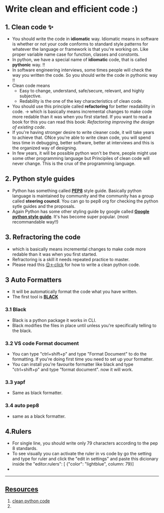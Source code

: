 # Write clean and efficient code :) 

## 1. Clean code ✨

* You should write the code in **idiomatic** way. Idiomatic means in software is whether or not your code conforms to standard style patterns for whatever the language or framework is that you're working on. Like proper variable name case for function, classes and constonts.
* In python, we have a special name of **idiomatic** code, that is called **pythonic** way. !!
* In software engineering interviews, some times people will check the way you written the code. So you should write the code in pythonic way !!
* Clean code means 
    - Easy to change, understand, safe/secure, relevant, and highly subjective.
    - Redability is the one of the key characteristics of clean code.
* You should use this principle called **refactoring** for better readability in code.  -> which is basically means incremental changes to make code more redable than it was when you first started. If you want to read a book for this you can read this book: <i>Refactoring improving the design of existing code</i>.
* If you're having stronger desire to write cleaner code, it will take years to achieve that. ONce you're able to write clean code, you will spend less time in debugging, better software, better at interviews and this is the organized way of designing.
* In few years, it will be possible python won't be there, people might use some other programming language but Principiles of clean code will never change. This is the crux of the programming language.

## 2. Python style guides

* Python has something called [**PEP8**](https://peps.python.org/pep-0008/) style guide. Basically python language is maintained by community and the community has a group called **steering council**. You can go to pep8 org for checking the python sytle guides and the proposals. 
* Again Python has some other styling guide by google called [**Google python style guide**](https://google.github.io/styleguide/pyguide.html). It's has become super popular. (most recommandable way!!)

## 3. Refractoring the code

* which is basically means incremental changes to make code more redable than it was when you first started.
* Refractoring is a skill it needs repeated practice to master. 
* Please read this [😌<-click](https://testdriven.io/blog/clean-code-python/) for how to write a clean python code. 

## 3 Auto Formatters 

* It will be automatically format the code what you have written.
* The first tool is [**BLACK**](https://github.com/psf/black)

### 3.1 Black

* Black is a python package it works in CLI.
* Black modifies the files in place until unless you're specifically telling to the black.

### 3.2 VS code Format document

* You can type "ctrl+shift+p" and type "Format Document" to do the formatting. If you're doing first time you need to set up your formatter.
* You can install you're favourite formatter like black and type "ctrl+shift+p" and type "format document". now it will work. 

### 3.3 yapf

* Same as black formatter.

### 3.4 auto pep8 

* same as a black formatter. 


## 4.Rulers 

* For single line, you should write only 79 characters according to the pep 8 standards.
* To see visually you can activate the ruler in vs code by go the setting and type for ruler and click the "edit in settings" and paste this dicionary inside the "editor.rulers": [ {"color": "lightblue", column: 79}]
* 

---

## [Resources](https://github.com/phitoduck/python-software-development-course)

1. [clean python code](https://testdriven.io/blog/clean-code-python/)
2. 